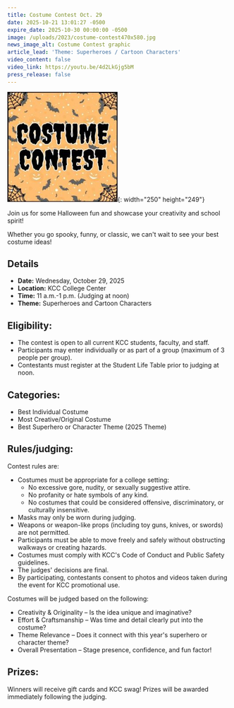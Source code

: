 ```yaml
---
title: Costume Contest Oct. 29
date: 2025-10-21 13:01:27 -0500
expire_date: 2025-10-30 00:00:00 -0500
image: /uploads/2023/costume-contest470x580.jpg
news_image_alt: Costume Contest graphic
article_lead: 'Theme: Superheroes / Cartoon Characters'
video_content: false
video_link: https://youtu.be/4d2LkGjg5bM
press_release: false
---
```

![Costume Contest](/uploads/2023/costume-contest250x249.jpg "Costume Contest"){: width="250" height="249"}

Join us for some Halloween fun and showcase your creativity and school spirit!

Whether you go spooky, funny, or classic, we can't wait to see your best costume ideas!

## Details

* **Date:** Wednesday, October 29, 2025
* **Location:** KCC College Center
* **Time:** 11 a.m.-1 p.m. (Judging at noon)
* **Theme:** Superheroes and Cartoon Characters

## Eligibility:

* The contest is open to all current KCC students, faculty, and staff.
* Participants may enter individually or as part of a group (maximum of 3 people per group).
* Contestants must register at the Student Life Table prior to judging at noon.

## Categories:

* Best Individual Costume
* Most Creative/Original Costume
* Best Superhero or Character Theme (2025 Theme)

## Rules/judging:

Contest rules are:

* Costumes must be appropriate for a college setting:
  * No excessive gore, nudity, or sexually suggestive attire.
  * No profanity or hate symbols of any kind.
  * No costumes that could be considered offensive, discriminatory, or culturally insensitive.
* Masks may only be worn during judging.
* Weapons or weapon-like props (including toy guns, knives, or swords) are not permitted.
* Participants must be able to move freely and safely without obstructing walkways or creating hazards.
* Costumes must comply with KCC's Code of Conduct and Public Safety guidelines.
* The judges' decisions are final.
* By participating, contestants consent to photos and videos taken during the event for KCC promotional use.

Costumes will be judged based on the following:

* Creativity & Originality – Is the idea unique and imaginative?
* Effort & Craftsmanship – Was time and detail clearly put into the costume?
* Theme Relevance – Does it connect with this year's superhero or character theme?
* Overall Presentation – Stage presence, confidence, and fun factor!

## Prizes:

Winners will receive gift cards and KCC swag! Prizes will be awarded immediately following the judging.